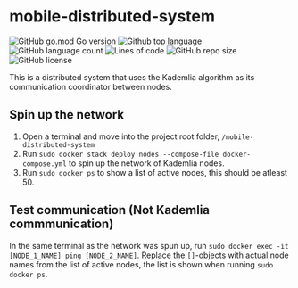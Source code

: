# mobile-distributed-system
![GitHub go.mod Go version](https://img.shields.io/github/go-mod/go-version/SimonBerghem/mobile-distributed-system)
![Github top language](https://img.shields.io/github/languages/top/SimonBerghem/mobile-distributed-system)
![GitHub language count](https://img.shields.io/github/languages/count/SimonBerghem/mobile-distributed-system)
![Lines of code](https://img.shields.io/tokei/lines/github/SimonBerghem/mobile-distributed-system)
![GitHub repo size](https://img.shields.io/github/repo-size/SimonBerghem/mobile-distributed-system)
![GitHub license](https://img.shields.io/github/license/SimonBerghem/mobile-distributed-system)

This is a distributed system that uses the Kademlia algorithm as its communication coordinator between nodes. 

## Spin up the network
1. Open a terminal and move into the project root folder, `/mobile-distributed-system`
2. Run `sudo docker stack deploy nodes --compose-file docker-compose.yml` to spin up the network of Kademlia nodes.
3. Run `sudo docker ps` to show a list of active nodes, this should be atleast 50.

## Test communication (Not Kademlia commmunication)
In the same terminal as the network was spun up, run `sudo docker exec -it [NODE_1_NAME] ping [NODE_2_NAME]`. Replace the `[]`-objects with actual node names from the list of active nodes, the list is shown when running `sudo docker ps`.